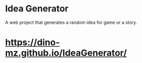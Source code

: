 # Idea Generator
A web project that generates a random idea for game or a story.
# https://dino-mz.github.io/IdeaGenerator/
